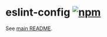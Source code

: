 # eslint-config [![npm](https://img.shields.io/npm/v/arnaud-barre/eslint-config)](https://www.npmjs.com/package/arnaud-barre/eslint-config)

See [main README](../README.md).
